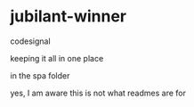 # jubilant-winner
codesignal

keeping it all in one place

in the spa folder

yes, I am aware this is not what readmes are for
